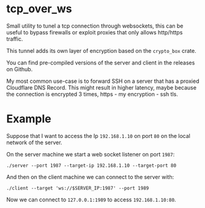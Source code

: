 # tcp_over_ws
Small utility to tunel a tcp connection through websockets, this can be useful to bypass firewalls or exploit proxies that only allows http/https traffic.

This tunnel adds its own layer of encryption based on the `crypto_box` crate.

You can find pre-compiled versions of the server and client in the releases on Github.

My most common use-case is to forward SSH on a server that has a proxied
Cloudflare DNS Record. This might result in higher latency, maybe because
the connection is encrypted 3 times, https - my encryption - ssh tls.

# Example
Suppose that I want to access the Ip `192.168.1.10` on port `80` on the local
network of the server.

On the server machine we start a web socket listener on port `1987`:
```
./server --port 1987 --target-ip 192.168.1.10 --target-port 80
```

And then on the client machine we can connect to the server with:
```
./client --target 'ws://$SERVER_IP:1987' --port 1989
```

Now we can connect to `127.0.0.1:1989` to access `192.168.1.10:80`.
